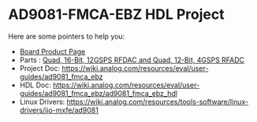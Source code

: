 # AD9081-FMCA-EBZ HDL Project

Here are some pointers to help you:
  * [Board Product Page](https://www.analog.com/EVAL-AD9081)
  * Parts : [Quad, 16-Bit, 12GSPS RFDAC and Quad, 12-Bit, 4GSPS RFADC](https://www.analog.com/AD9081)
  * Project Doc: https://wiki.analog.com/resources/eval/user-guides/ad9081_fmca_ebz
  * HDL Doc: https://wiki.analog.com/resources/eval/user-guides/ad9081_fmca_ebz/ad9081_fmca_ebz_hdl
  * Linux Drivers: https://wiki.analog.com/resources/tools-software/linux-drivers/iio-mxfe/ad9081
